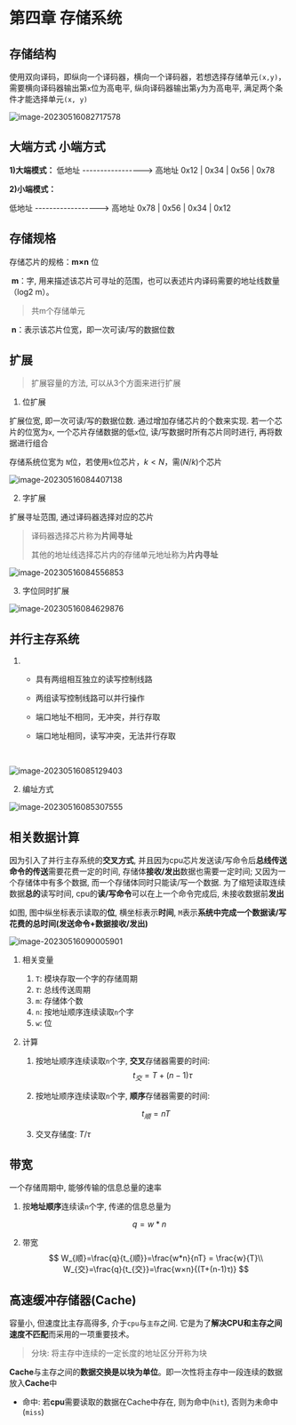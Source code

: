 # 第四章 存储系统

##   存储结构

使用双向译码，即纵向一个译码器，横向一个译码器，若想选择存储单元`(x,y)`，需要横向译码器输出第`x`位为高电平, 纵向译码器输出第`y`为为高电平, 满足两个条件才能选择单元`(x, y)`
    
![image-20230516082717578](https://raw.githubusercontent.com/ProudCarrotG/tuChuang/main/image-20230516082717578.png)

##   大端方式 小端方式

**1)大端模式：**
低地址 -----------------> 高地址
0x12  |  0x34  |  0x56  |  0x78

**2)小端模式：**

低地址 ------------------> 高地址
0x78  |  0x56  |  0x34  |  0x12

##   存储规格

存储芯片的规格：**m×n** 位

​    **m**：字, 用来描述该芯片可寻址的范围，也可以表述片内译码需要的地址线数量（log2 m）。

>   共m个存储单元

​    **n**：表示该芯片位宽，即一次可读/写的数据位数

##   扩展

>   扩展容量的方法, 可以从3个方面来进行扩展

1.   位扩展

扩展位宽, 即一次可读/写的数据位数. 通过增加存储芯片的个数来实现. 若一个芯片的位宽为`x`, 一个芯片存储数据的低`x`位, 读/写数据时所有芯片同时进行, 再将数据进行组合

存储系统位宽为 `N`位，若使用`k`位芯片，$k<N$，需$(N/k)$个芯片

![image-20230516084407138](https://raw.githubusercontent.com/ProudCarrotG/tuChuang/main/image-20230516084407138.png)

2.   字扩展

扩展寻址范围, 通过译码器选择对应的芯片

>   译码器选择芯片称为**片间寻址**
>
>   其他的地址线选择芯片内的存储单元地址称为**片内寻址**

![image-20230516084556853](https://raw.githubusercontent.com/ProudCarrotG/tuChuang/main/image-20230516084556853.png)

3.   字位同时扩展

![image-20230516084629876](https://raw.githubusercontent.com/ProudCarrotG/tuChuang/main/image-20230516084629876.png)

##   并行主存系统

1.   -   具有两组相互独立的读写控制线路
    
     -   两组读写控制线路可以并行操作

     -   端口地址不相同，无冲突，并行存取

     -   端口地址相同，读写冲突，无法并行存取


​          

![image-20230516085129403](https://raw.githubusercontent.com/ProudCarrotG/tuChuang/main/image-20230516085129403.png)

2.   编址方式

![image-20230516085307555](https://raw.githubusercontent.com/ProudCarrotG/tuChuang/main/image-20230516085307555.png)

##   相关数据计算

因为引入了并行主存系统的**交叉方式**, 并且因为cpu芯片发送读/写命令后**总线传送命令的传送**需要花费一定的时间, 存储体**接收/发出**数据也需要一定时间; 又因为一个存储体中有多个数据, 而一个存储体同时只能读/写一个数据. 为了缩短读取连续数据**总的**读写时间, cpu的**读/写命令**可以在上一个命令完成后, 未接收数据前**发出**

如图, 图中纵坐标表示读取的**位**, 横坐标表示**时间**, `M`表示**系统中完成一个数据读/写花费的总时间(发送命令+数据接收/发出)**

![image-20230516090005901](https://raw.githubusercontent.com/ProudCarrotG/tuChuang/main/image-20230516090005901.png)

1.    相关变量

      1.    `T`: 模块存取一个字的存储周期
      2.    $\tau$: 总线传送周期
      3.    `m`: 存储体个数
      4.    `n`: 按地址顺序连续读取`n`个字
      5.    `w`: 位

2.    计算

      1.    按地址顺序连续读取`n`个字, **交叉**存储器需要的时间:
            $$
            t_{交} = T+(n-1)\tau
            $$

      2.    按地址顺序连续读取`n`个字, **顺序**存储器需要的时间:

      $$
      t_{顺} = nT
      $$

      3.   交叉存储度: $T/\tau$

## 带宽

一个存储周期中, 能够传输的信息总量的速率

1.   按**地址顺序**连续读`n`个字, 传递的信息总量为

$$
q= w*n
$$

2.   带宽
     $$
     W_{顺}=\frac{q}{t_{顺}}=\frac{w*n}{nT} = \frac{w}{T}\\
     W_{交}=\frac{q}{t_{交}}=\frac{w×n}{(T+(n-1)τ)}
     $$

## 高速缓冲存储器(Cache)

 容量小, 但速度比主存高得多, 介于`cpu`与`主存`之间. 它是为了**解决CPU和主存之间速度不匹配**而采用的一项重要技术。

>   分块: 将主存中连续的一定长度的地址区分开称为块

**Cache**与主存之间的**数据交换是以块为单位**。即一次性将主存中一段连续的数据放入**Cache**中

-   命中: 若**cpu**需要读取的数据在Cache中存在, 则为命中(`hit`), 否则为未命中(`miss`)
